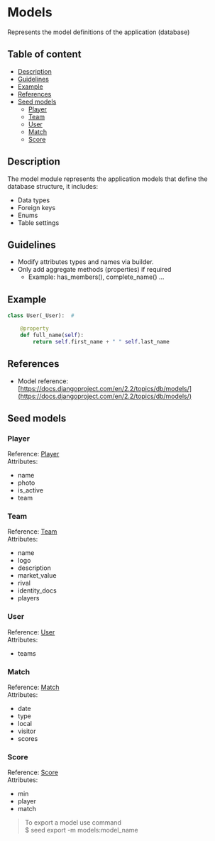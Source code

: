# Models

Represents the model definitions of the application (database)

## Table of content

-  [Description](#description)
-  [Guidelines](#guidelines)
-  [Example](#example)
-  [References](#references)
-  [Seed models](#seed-models)
    -  [Player](#Player)
    -  [Team](#Team)
    -  [User](#User)
    -  [Match](#Match)
    -  [Score](#Score)

## Description

The model module represents the application models that define the database structure, it includes:
-  Data types
-  Foreign keys
-  Enums
-  Table settings

## Guidelines

-  Modify attributes types and names via builder.
-  Only add aggregate methods (properties) if required
   -  Example: has_members(), complete_name() ...

## Example

```python
class User(_User):  #

    @property
    def full_name(self):
        return self.first_name + " " self.last_name
```

## References

-  Model reference: [https://docs.djangoproject.com/en/2.2/topics/db/models/](https://docs.djangoproject.com/en/2.2/topics/db/models/)

## Seed models

###  Player

Reference: [Player](../seed/models/player.py) \
Attributes:
-  name
-  photo
-  is_active
-  team

###  Team

Reference: [Team](../seed/models/team.py) \
Attributes:
-  name
-  logo
-  description
-  market_value
-  rival
-  identity_docs
-  players

###  User

Reference: [User](../seed/models/user.py) \
Attributes:
-  teams

###  Match

Reference: [Match](../seed/models/stats/match.py) \
Attributes:
-  date
-  type
-  local
-  visitor
-  scores

###  Score

Reference: [Score](../seed/models/stats/score.py) \
Attributes:
-  min
-  player
-  match

> To export a model use command \
> $ seed export -m models:model_name
